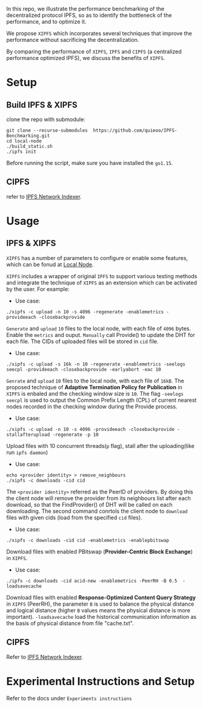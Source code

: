 In this repo, we illustrate the performance benchmarking of the decentralized protocol IPFS, so as to identify the bottleneck of the performance, and to optimize it.

We propose `XIPFS` which incorporates several techniques that improve the performance without sacrificing the decentralization.

By comparing the performance of `XIPFS`, `IPFS` and `CIPFS` (a centralized performance optimized IPFS), we discuss the benefits of `XIPFS`.


# Setup

## Build IPFS & XIPFS
clone the repo with submodule:
````
git clone --recurse-submodules  https://github.com/quieoo/IPFS-Benchmarking.git
cd local-node
./build_static.sh
./ipfs init
````
Before running the script, make sure you have installed the `go1.15`.

## CIPFS
refer to [IPFS Network Indexer](Centralized_Impelmentation/IPFS_Network_Indexer/instruction.md).


# Usage

## IPFS & XIPFS

`XIPFS`  has a number of parameters to configure or enable some features, which can be fonud at [Local Node](local-node/README.md). 

`XIPFS` includes a wrapper of original `IPFS` to support various testing methods and integrate the technique of `XIPFS` as an extension which can be activated by the user. For example:
- Use case:
```
./xipfs -c upload -n 10 -s 4096 -regenerate -enablemetrics -provideeach -closebackprovide
```
`Generate` and `upload` `10` files to the local node, with each file of `4096` bytes. Enable the `metrics` and ouput. `Manually` call Provide() to update the DHT for each file. The CIDs of uploaded files will be stored in `cid` file.

- Use case:

```
./xipfs -c upload -s 16k -n 10 -regenerate -enablemetrics -seelogs seecpl -provideeach -closebackprovide -earlyabort -eac 10
```
`Genrate` and `upload` `10` files to the local node, with each file of `16kB`. The proposed technique of **Adaptive Termination Policy for Publication** in `XIPFS` is enbaled and the checking window size is `10`. The flag `-seelogs seecpl` is used to output the Common Prefix Length (CPL) of current nearest nodes recorded in the checking window during the Provide process. 

- Use case:
```
./xipfs -c upload -n 10 -s 4096 -provideeach -closebackprovide -stallafterupload -regenerate -p 10
```
 Upload files with 10 concurrent threads(`p` flag), stall after the uploading(like run `ipfs daemon`)



- Use case:
```
echo <provider identity> > remove_neighbours
./xipfs -c downloads -cid cid
```
The `<provider identity>` referred as the PeerID of providers. By doing this the client node will remove the provider from its neighbours list after each download, so that the FindProvider() of DHT will be called on each downloading. The second command conrtols the client node to `download` files with given cids (load from the specified `cid` files).


- Use case:
```
./xipfs -c downloads -cid cid -enablemetrics -enablepbitswap
```

Download files with enabled PBitswap (**Provider-Centric Block Exchange**) in `XIPFS`.


- Use case:
```
./ipfs -c downloads -cid acid-new -enablemetrics -PeerRH -B 0.5  -loadsavecache
```

Download files with enabled **Response-Optimized Content Query Strategy** in `XIPFS` (PeerRH), the parameter `B` is used to balance the physical distance and logical distance (higher `B` values means the physical distance is more important). `-loadsavecache` load the historical communication information as the basis of physical distance from file "cache.txt".

## CIPFS
Refer to [IPFS Network Indexer](Centralized_Impelmentation/IPFS_Network_Indexer/instruction.md).

# Experimental Instructions and Setup

Refer to the docs under `Experiments instructions`